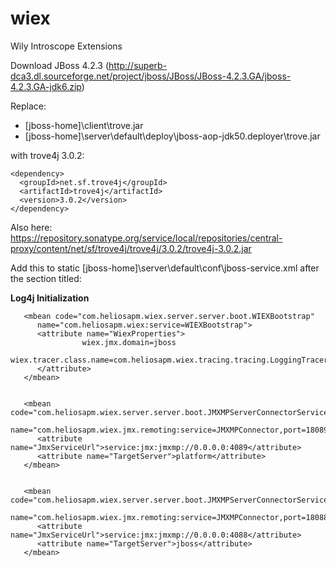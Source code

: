 wiex
====

Wily Introscope Extensions

Download JBoss 4.2.3 (http://superb-dca3.dl.sourceforge.net/project/jboss/JBoss/JBoss-4.2.3.GA/jboss-4.2.3.GA-jdk6.zip)

Replace:

 * [jboss-home]\client\trove.jar 
 * [jboss-home]\server\default\deploy\jboss-aop-jdk50.deployer\trove.jar
 
with trove4j 3.0.2:

```
<dependency>
  <groupId>net.sf.trove4j</groupId>
  <artifactId>trove4j</artifactId>
  <version>3.0.2</version>
</dependency>
```
 
Also here: https://repository.sonatype.org/service/local/repositories/central-proxy/content/net/sf/trove4j/trove4j/3.0.2/trove4j-3.0.2.jar

Add this to static [jboss-home]\server\default\conf\jboss-service.xml after the section titled:

**Log4j Initialization**

```
   <mbean code="com.heliosapm.wiex.server.server.boot.WIEXBootstrap" 
      name="com.heliosapm.wiex:service=WIEXBootstrap">
      <attribute name="WiexProperties">
				wiex.jmx.domain=jboss
				wiex.tracer.class.name=com.heliosapm.wiex.tracing.tracing.LoggingTracer      	
      </attribute>      
   </mbean>


   <mbean code="com.heliosapm.wiex.server.server.boot.JMXMPServerConnectorService"
      name="com.heliosapm.wiex.jmx.remoting:service=JMXMPConnector,port=18089,target=platform">
      <attribute name="JmxServiceUrl">service:jmx:jmxmp://0.0.0.0:4089</attribute>
      <attribute name="TargetServer">platform</attribute>      
   </mbean>

   
   <mbean code="com.heliosapm.wiex.server.server.boot.JMXMPServerConnectorService"
      name="com.heliosapm.wiex.jmx.remoting:service=JMXMPConnector,port=18088,target=jboss">
      <attribute name="JmxServiceUrl">service:jmx:jmxmp://0.0.0.0:4088</attribute>
      <attribute name="TargetServer">jboss</attribute>      
   </mbean>

```
